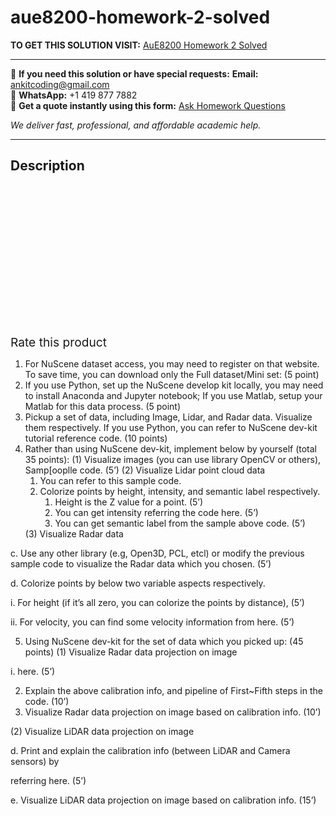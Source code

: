 # aue8200-homework-2-solved
**TO GET THIS SOLUTION VISIT:** [AuE8200 Homework 2 Solved](https://www.ankitcodinghub.com/product/aue8200-homework-2-solved/)


---

📩 **If you need this solution or have special requests:** **Email:** ankitcoding@gmail.com  
📱 **WhatsApp:** +1 419 877 7882  
📄 **Get a quote instantly using this form:** [Ask Homework Questions](https://www.ankitcodinghub.com/services/ask-homework-questions/)

*We deliver fast, professional, and affordable academic help.*

---

<h2>Description</h2>



<div class="kk-star-ratings kksr-auto kksr-align-center kksr-valign-top" data-payload="{&quot;align&quot;:&quot;center&quot;,&quot;id&quot;:&quot;98727&quot;,&quot;slug&quot;:&quot;default&quot;,&quot;valign&quot;:&quot;top&quot;,&quot;ignore&quot;:&quot;&quot;,&quot;reference&quot;:&quot;auto&quot;,&quot;class&quot;:&quot;&quot;,&quot;count&quot;:&quot;0&quot;,&quot;legendonly&quot;:&quot;&quot;,&quot;readonly&quot;:&quot;&quot;,&quot;score&quot;:&quot;0&quot;,&quot;starsonly&quot;:&quot;&quot;,&quot;best&quot;:&quot;5&quot;,&quot;gap&quot;:&quot;4&quot;,&quot;greet&quot;:&quot;Rate this product&quot;,&quot;legend&quot;:&quot;0\/5 - (0 votes)&quot;,&quot;size&quot;:&quot;24&quot;,&quot;title&quot;:&quot;AuE8200 Homework 2 Solved&quot;,&quot;width&quot;:&quot;0&quot;,&quot;_legend&quot;:&quot;{score}\/{best} - ({count} {votes})&quot;,&quot;font_factor&quot;:&quot;1.25&quot;}">

<div class="kksr-stars">

<div class="kksr-stars-inactive">
            <div class="kksr-star" data-star="1" style="padding-right: 4px">


<div class="kksr-icon" style="width: 24px; height: 24px;"></div>
        </div>
            <div class="kksr-star" data-star="2" style="padding-right: 4px">


<div class="kksr-icon" style="width: 24px; height: 24px;"></div>
        </div>
            <div class="kksr-star" data-star="3" style="padding-right: 4px">


<div class="kksr-icon" style="width: 24px; height: 24px;"></div>
        </div>
            <div class="kksr-star" data-star="4" style="padding-right: 4px">


<div class="kksr-icon" style="width: 24px; height: 24px;"></div>
        </div>
            <div class="kksr-star" data-star="5" style="padding-right: 4px">


<div class="kksr-icon" style="width: 24px; height: 24px;"></div>
        </div>
    </div>

<div class="kksr-stars-active" style="width: 0px;">
            <div class="kksr-star" style="padding-right: 4px">


<div class="kksr-icon" style="width: 24px; height: 24px;"></div>
        </div>
            <div class="kksr-star" style="padding-right: 4px">


<div class="kksr-icon" style="width: 24px; height: 24px;"></div>
        </div>
            <div class="kksr-star" style="padding-right: 4px">


<div class="kksr-icon" style="width: 24px; height: 24px;"></div>
        </div>
            <div class="kksr-star" style="padding-right: 4px">


<div class="kksr-icon" style="width: 24px; height: 24px;"></div>
        </div>
            <div class="kksr-star" style="padding-right: 4px">


<div class="kksr-icon" style="width: 24px; height: 24px;"></div>
        </div>
    </div>
</div>


<div class="kksr-legend" style="font-size: 19.2px;">
            <span class="kksr-muted">Rate this product</span>
    </div>
    </div>
<div class="page" title="Page 1">
<div class="layoutArea">
<div class="column">
<ol>
<li>For NuScene dataset access, you may need to register on that website. To save time, you can download only the Full dataset/Mini set: (5 point)</li>
<li>If you use Python, set up the NuScene develop kit locally, you may need to install Anaconda and Jupyter notebook; If you use Matlab, setup your Matlab for this data process. (5 point)</li>
<li>Pickup a set of data, including Image, Lidar, and Radar data. Visualize them respectively. If you use Python, you can refer to NuScene dev-kit tutorial reference code. (10 points)</li>
<li>Rather than using NuScene dev-kit, implement below by yourself (total 35 points): (1) Visualize images (you can use library OpenCV or others), Samp[ooplle code. (5’) (2) Visualize Lidar point cloud data
<ol>
<li>You can refer to this sample code.</li>
<li>Colorize points by height, intensity, and semantic label respectively.
<ol>
<li>Height is the Z value for a point. (5’)</li>
<li>You can get intensity referring the code here. (5’)</li>
<li>You can get semantic label from the sample above code. (5’)</li>
</ol>
</li>
</ol>
(3) Visualize Radar data
</li>
</ol>
c. Use any other library (e.g, Open3D, PCL, etcl) or modify the previous sample code to visualize the Radar data which you chosen. (5’)

d. Colorize points by below two variable aspects respectively.

i. For height (if it’s all zero, you can colorize the points by distance), (5’)

ii. For velocity, you can find some velocity information from here. (5’)

5. Using NuScene dev-kit for the set of data which you picked up: (45 points) (1) Visualize Radar data projection on image

i. here. (5’)

<ol start="2">
<li>Explain the above calibration info, and pipeline of First~Fifth steps in the code. (10’)</li>
<li>Visualize Radar data projection on image based on calibration info. (10’)</li>
</ol>
</div>
</div>
</div>
<div class="page" title="Page 2">
<div class="layoutArea">
<div class="column">
(2) Visualize LiDAR data projection on image

d. Print and explain the calibration info (between LiDAR and Camera sensors) by

referring here. (5’)

e. Visualize LiDAR data projection on image based on calibration info. (15’)

</div>
</div>
</div>
